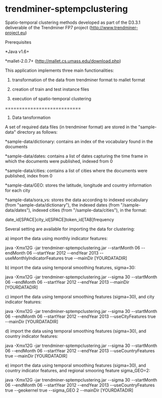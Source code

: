 trendminer-sptempclustering
===========================

Spatio-temporal clustering methods developed as part of the D3.3.1 deliverable of the Trendminer FP7 project (http://www.trendminer-project.eu)

Prerequisites

*Java v1.6+

*mallet-2.0.7+ (http://mallet.cs.umass.edu/download.php)

This application implements three main functionalities:

1) transformation of the data from trendminer format to mallet format

2) creation of train and test instance files

3) execution of spatio-temporal clustering

===========================

1) Data tansformation

A set of required data files (in trendminer format) are stored in the "sample-data" directory as follows:

*sample-data/dictionary: contains an index of the vocabulary found in the documents

*sample-data/dates: contains a list of dates capturing the time frame in which the documents were published, indexed from 0 

*sample-data/cities: contains a list of cities where the documents were published, index from 0

*sample-data/GEO: stores the latitude, longitude and country information for each city

*sample-data/sora_vs: stores the data according to indexed vocabulary (from "sample-data/dictionary"), the indexed dates (from "/sample-data/dates"), indexed cities (from "/sample-data/cities"), in the format:

 date_id[SPACE]city_id[SPACE]token_id[TAB]frequency
  
Several setting are available for importing the data for clustering:

a) import the data using monthly indicator features:

java -Xmx12G -jar trendminer-sptempclustering.jar --startMonth 06 --endMonth 06 --startYear 2012 --endYear 2013 --useMonthlyIndicatorFeatures true --mainDir [YOURDATADIR]

b) import the data using temporal smoothing features, sigma=30:

java -Xmx12G -jar trendminer-sptempclustering.jar --sigma 30 --startMonth 06 --endMonth 06 --startYear 2012 --endYear 2013 --mainDir [YOURDATADIR]

c) import the data using temporal smoothing features (sigma=30), and city indicator features:

java -Xmx12G -jar trendminer-sptempclustering.jar --sigma 30 --startMonth 06 --endMonth 06 --startYear 2012 --endYear 2013 --useCityFeatures true --mainDir [YOURDATADIR]

d) import the data using temporal smoothing features (sigma=30), and country indicator features:

java -Xmx12G -jar trendminer-sptempclustering.jar --sigma 30 --startMonth 06 --endMonth 06 --startYear 2012 --endYear 2013 --useCountryFeatures true --mainDir [YOURDATADIR]

e) import the data using temporal smoothing features (sigma=30), and country indicator features, and regional smooring feature sigma_GEO=2:

java -Xmx12G -jar trendminer-sptempclustering.jar --sigma 30 --startMonth 06 --endMonth 06 --startYear 2012 --endYear 2013 --useCountryFeatures true  --geokernel true --sigma_GEO 2 --mainDir [YOURDATADIR]